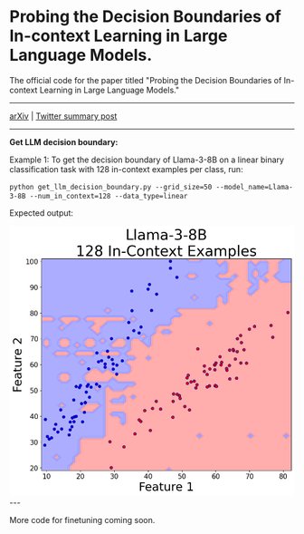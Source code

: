 # Probing the Decision Boundaries of In-context Learning in Large Language Models.

The official code for the paper titled "Probing the Decision Boundaries of In-context Learning in Large Language Models."

---

[arXiv](https://arxiv.org/abs/2406.11233) | [Twitter summary post](https://x.com/siyan_zhao/status/1805277462890492321)

---
**Get LLM decision boundary:**

Example 1: To get the decision boundary of Llama-3-8B on a linear binary classification task with 128 in-context examples per class, run:
```
python get_llm_decision_boundary.py --grid_size=50 --model_name=Llama-3-8B --num_in_context=128 --data_type=linear

```

Expected output:

<img src="https://github.com/siyan-zhao/ICL_decision_boundary/blob/main/Llama-3-8B_128incontext.png" alt="Expected Output" width="600">
---

More code for finetuning coming soon.
